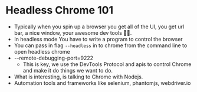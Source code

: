 # Headless Chrome 101

- Typically when you spin up a browser you get all of the UI, you get url bar, a nice window, your awesome dev tools 🦸🏾.
- In headless mode You have to write a program to control the browser
- You can pass in flag `--headless` in to chrome from the command line to open headless chrome
- --remote-debugging-port=9222
  - This is key, we use the DevTools Protocol and apis to control Chrome and make it do things we want to do.
- What is interesting, is talking to Chrome with Nodejs.
- Automation tools and frameworks like selenium, phantomjs, webdriver.io
